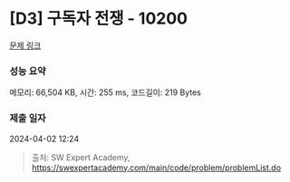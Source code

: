 # [D3] 구독자 전쟁 - 10200 

[문제 링크](https://swexpertacademy.com/main/code/problem/problemDetail.do?contestProbId=AXMCXV_qVgkDFAWv) 

### 성능 요약

메모리: 66,504 KB, 시간: 255 ms, 코드길이: 219 Bytes

### 제출 일자

2024-04-02 12:24



> 출처: SW Expert Academy, https://swexpertacademy.com/main/code/problem/problemList.do